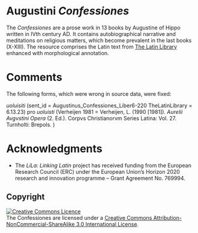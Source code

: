 
# Augustini *Confessiones*
The *Confessiones* are a prose work in 13 books by Augustine of Hippo written in IVth century AD. It contains autobiographical narrative and meditations on religious matters, which become prevalent in the last books (X-XIII). The resource comprises the Latin text from [The Latin Library](https://www.thelatinlibrary.com/)  enhanced with morphological annotation.


# Comments
The following forms, which were wrong in source data, were fixed:

*uoluisiti* (sent_id = Augustinus_Confessiones_Liber6-220 TheLatinLibrary = 6.13.23) pro *uoluisti* (Verheijen 1981 = Verheijen, L. (1990 [1981]). *Aurelii Avgvstini Opera* (2. Ed.). Corpvs Christianorvm Series Latina: Vol. 27. Turnholti: Brepols. )


# Acknowledgments

  * The _LiLa: Linking Latin_ project has received funding from the European Research Council (ERC) under the European Union’s Horizon 2020 research and innovation programme – Grant Agreement No. 769994.


## Copyright

<a rel="license" href="http://creativecommons.org/licenses/by-nc-sa/3.0/ "><img alt="Creative Commons Licence" style="border-width:0" src="https://i.creativecommons.org/l/by-nc-sa/3.0/88x31.png"/></a><br />The Confessiones are licensed under a <a rel="license" href="http://creativecommons.org/licenses/by-nc-sa/3.0/">Creative Commons Attribution-NonCommercial-ShareAlike 3.0 International License</a>.


